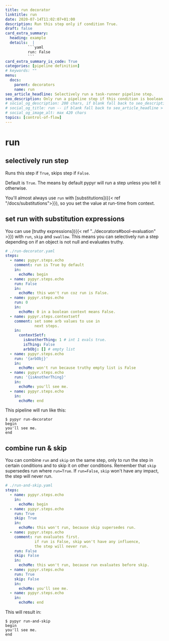 ```yaml
---
title: run decorator
linktitle: run
date: 2020-07-14T11:02:07+01:00
description: Run this step only if condition True.
draft: false
card_extra_summary:
  heading: example
  details:  |
          ```yaml
          run: False
          ```
card_extra_summary_is_code: True
categories: [pipeline definition]
# keywords: ""
menu:
  docs:
    parent: decorators
    name: run
seo_article_headline: Selectively run a task-runner pipeline step.
seo_description: Only run a pipeline step if this condition is boolean True. Control which steps in your pipeline execute.
# social_og_description: 200 chars, if blank fall back to seo_description then description
# social_og_title: run -- if blank fall back to seo_article_headline > .Title. Max 70 chars
# social_og_image_alt: max 420 chars
topics: [control-of-flow]
---
```

# run
## selectively run step
Runs this step if `True`, skips step if `False`.

Default is `True`. The means by default pypyr will run a step unless you tell it
otherwise.

You'll almost always use `run` with 
[substitutions]({{< ref "/docs/substitutions">}}), so you set the value at 
run-time from context.

## set run with substitution expressions
You can use [truthy expressions]({{< ref "../decorators#bool-evaluation" >}}) 
with `run`, `skip` and `swallow`. This means you can selectively run a step
depending on if an object is not null and evaluates truthy.

```yaml
# ./run-decorator.yaml
steps:
  - name: pypyr.steps.echo
    comment: run is True by default
    in:
      echoMe: begin
  - name: pypyr.steps.echo
    run: False
    in:
      echoMe: this won't run coz run is False.
  - name: pypyr.steps.echo
    run: 0
    in:
      echoMe: 0 in a boolean context means False.
  - name: pypyr.steps.contextsetf
    comment: set some arb values to use in 
             next steps.
    in:
      contextSetf:
        isAnotherThing: 1 # int 1 evals true.
        isThing: False
        arbObj: [] # empty list
  - name: pypyr.steps.echo
    run: '{arbObj}'
    in:
      echoMe: won't run because truthy empty list is False
  - name: pypyr.steps.echo
    run: '{isAnotherThing}'
    in:
      echoMe: you'll see me.
  - name: pypyr.steps.echo
    in:
      echoMe: end
```

This pipeline will run like this:

```text
$ pypyr run-decorator
begin
you'll see me.
end
```

## combine run & skip
You can combine `run` and `skip` on the same step, only to run the step in
certain conditions and to skip it on other conditions. Remember that `skip`
supersedes run where `run=True`. If `run=False`, `skip` won't have any impact, 
the step will never run.

```yaml
# ./run-and-skip.yaml
steps:
  - name: pypyr.steps.echo
    in:
      echoMe: begin
  - name: pypyr.steps.echo
    run: True
    skip: True
    in:
      echoMe: this won't run, because skip supersedes run.
  - name: pypyr.steps.echo
    comment: run evaluates first. 
             if run is False, skip won't have any influence,
             the step will never run.
    run: False
    skip: False
    in:
      echoMe: this won't run, because run evaluates before skip.
  - name: pypyr.steps.echo
    run: True
    skip: False
    in:
      echoMe: you'll see me.
  - name: pypyr.steps.echo
    in:
      echoMe: end
```

This will result in:

```text
$ pypyr run-and-skip
begin
you'll see me.
end
```